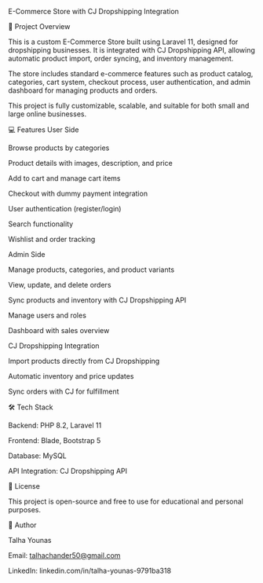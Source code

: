 
E-Commerce Store with CJ Dropshipping Integration




📌 Project Overview

This is a custom E-Commerce Store built using Laravel 11, designed for dropshipping businesses. It is integrated with CJ Dropshipping API, allowing automatic product import, order syncing, and inventory management.

The store includes standard e-commerce features such as product catalog, categories, cart system, checkout process, user authentication, and admin dashboard for managing products and orders.

This project is fully customizable, scalable, and suitable for both small and large online businesses.

💻 Features
User Side

Browse products by categories

Product details with images, description, and price

Add to cart and manage cart items

Checkout with dummy payment integration

User authentication (register/login)

Search functionality

Wishlist and order tracking

Admin Side

Manage products, categories, and product variants

View, update, and delete orders

Sync products and inventory with CJ Dropshipping API

Manage users and roles

Dashboard with sales overview

CJ Dropshipping Integration

Import products directly from CJ Dropshipping

Automatic inventory and price updates

Sync orders with CJ for fulfillment

🛠️ Tech Stack

Backend: PHP 8.2, Laravel 11

Frontend: Blade, Bootstrap 5

Database: MySQL

API Integration: CJ Dropshipping API

📄 License

This project is open-source and free to use for educational and personal purposes.

👤 Author

Talha Younas

Email: talhachander50@gmail.com

LinkedIn: linkedin.com/in/talha-younas-9791ba318
